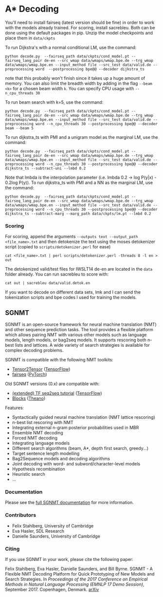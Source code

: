 # A* Decoding
 You'll need to install fairseq (latest version should be fine) in order to work with the models already trained. For scoring, install sacrebleu. Both can be done using the default packages in pip.
 Unzip the model checkpoints and place them in `data/ckpts` 

 To run Dijkstra's with a normal conditional LM, use the command:

 ```
 python decode.py  --fairseq_path data/ckpts/cond_model.pt --fairseq_lang_pair de-en --src_wmap data/wmaps/wmap.bpe.de --trg_wmap data/wmaps/wmap.bpe.en --input_method file --src_test data/valid.de --preprocessing word  --postprocessing bpe@@ --decoder dijkstra_ts 
 ```

 note that this probably won't finish since it takes up a huge amount of memory. You can also limit the breadth width by adding in the flag `--beam <k>` for a chosen beam width `k`. You can specify CPU usage with `--n_cpu_threads 30` 

 To run beam search with k=5, use the command: 
 ```
 python decode.py  --fairseq_path data/ckpts/cond_model.pt --fairseq_lang_pair de-en --src_wmap data/wmaps/wmap.bpe.de --trg_wmap data/wmaps/wmap.bpe.en --input_method file --src_test data/valid.de --preprocessing word --n_cpu_threads 30 --postprocessing bpe@@ --decoder beam --beam 5 
 ```

To run dijkstra_ts with PMI and a unigram model as the marginal LM, use the command:
 ```
 python decode.py  --fairseq_path data/ckpts/cond_model.pt --fairseq_lang_pair de-en --src_wmap data/wmaps/wmap.bpe.de --trg_wmap data/wmaps/wmap.bpe.en --input_method file --src_test data/valid.de --preprocessing word --n_cpu_threads 30 --postprocessing bpe@@ --decoder dijkstra_ts --subtract-uni --lmbd 0.2
 ```

 Note that lmbda is the interpolation parameter (i.e. lmbda 0.2 -> log P(y|x) - 0.2log P(y)). To run dijkstra_ts with PMI and a NN as the marginal LM, use the command:

 ```
 python decode.py  --fairseq_path data/ckpts/cond_model.pt --fairseq_lang_pair de-en --src_wmap data/wmaps/wmap.bpe.de --trg_wmap data/wmaps/wmap.bpe.en --input_method file --src_test data/valid.de --preprocessing word --n_cpu_threads 30 --postprocessing bpe@@ --decoder dijkstra_ts --subtract-marg --marg_path data/ckpts/lm.pt --lmbd 0.2
 ```



### Scoring
 For scoring, append the arguments `--outputs text --output_path <file_name>.txt` and then detokenize the text using the moses detokenizer script (copied to `scripts/detokenizer.perl` for ease)

 ```
 cat <file_name>.txt | perl scripts/detokenizer.perl -threads 8 -l en > out
 ```

 The detokenized valid/test files for IWSLT14 de-en are located in the `data` folder already. You can run sacrebleu to score with:

 ```
 cat out | sacrebleu data/valid.detok.en
 ```

 If you want to decode on different data sets, lmk and I can send the tokenization scripts and bpe codes I used for training the models.

## SGNMT


SGNMT is an open-source framework for neural machine translation (NMT) and other sequence prediction
tasks. The tool provides a flexible platform which allows pairing NMT with various other models such 
as language models, length models, or bag2seq models. It supports rescoring both n-best lists and lattices.
A wide variety of search strategies is available for complex decoding problems. 

SGNMT is compatible with the following NMT toolkits:

-  [Tensor2Tensor](https://github.com/tensorflow/tensor2tensor) ([TensorFlow](https://www.tensorflow.org/))
-  [fairseq](https://github.com/pytorch/fairseq) ([PyTorch](https://pytorch.org/))

Old SGNMT versions (0.x) are compatible with:

- [(extended) TF seq2seq tutorial](https://github.com/ehasler/tensorflow) ([TensorFlow](https://www.tensorflow.org/))
- [Blocks](http://blocks.readthedocs.io/en/latest/) ([Theano](http://deeplearning.net/software/theano/))


Features:

- Syntactically guided neural machine translation (NMT lattice rescoring)
- n-best list rescoring with NMT
- Integrating external n-gram posterior probabilities used in MBR
- Ensemble NMT decoding
- Forced NMT decoding
- Integrating language models
- Different search algorithms (beam, A\*, depth first search, greedy...)
- Target sentence length modelling
- Bag2Sequence models and decoding algorithms
- Joint decoding with word- and subword/character-level models
- Hypothesis recombination
- Heuristic search
- ...

### Documentation

Please see the [full SGNMT documentation](http://ucam-smt.github.io/sgnmt/html/) for more information.

### Contributors

- Felix Stahlberg, University of Cambridge
- Eva Hasler, SDL Research
- Danielle Saunders, University of Cambridge

### Citing

If you use SGNMT in your work, please cite the following paper:

Felix Stahlberg, Eva Hasler, Danielle Saunders, and Bill Byrne.
SGNMT - A Flexible NMT Decoding Platform for Quick Prototyping of New Models and Search Strategies.
In *Proceedings of the 2017 Conference on Empirical Methods in Natural Language Processing (EMNLP 17 Demo Session)*, September 2017. Copenhagen, Denmark.
[arXiv](https://arxiv.org/abs/1707.06885)


